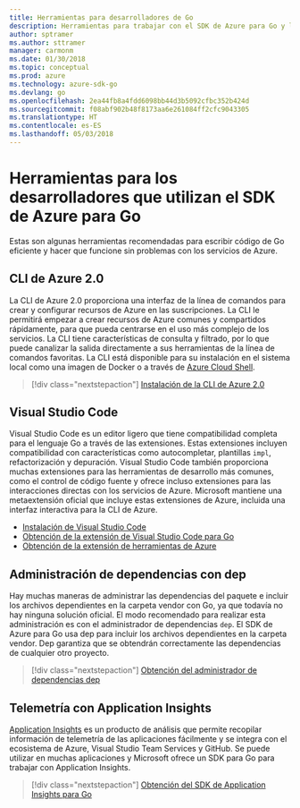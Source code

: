 ```yaml
---
title: Herramientas para desarrolladores de Go
description: Herramientas para trabajar con el SDK de Azure para Go y los servicios de Azure
author: sptramer
ms.author: sttramer
manager: carmonm
ms.date: 01/30/2018
ms.topic: conceptual
ms.prod: azure
ms.technology: azure-sdk-go
ms.devlang: go
ms.openlocfilehash: 2ea44fb8a4fdd6098bb44d3b5092cfbc352b424d
ms.sourcegitcommit: f08abf902b48f8173aa6e261084ff2cfc9043305
ms.translationtype: HT
ms.contentlocale: es-ES
ms.lasthandoff: 05/03/2018
---
```

# <a name="tools-for-developers-using-the-azure-sdk-for-go"></a>Herramientas para los desarrolladores que utilizan el SDK de Azure para Go

Estas son algunas herramientas recomendadas para escribir código de Go eficiente y hacer que funcione sin problemas con los servicios de Azure.

## <a name="azure-cli-20"></a>CLI de Azure 2.0

La CLI de Azure 2.0 proporciona una interfaz de la línea de comandos para crear y configurar recursos de Azure en las suscripciones. La CLI le permitirá empezar a crear recursos de Azure comunes y compartidos rápidamente, para que pueda centrarse en el uso más complejo de los servicios. La CLI tiene características de consulta y filtrado, por lo que puede canalizar la salida directamente a sus herramientas de la línea de comandos favoritas. La CLI está disponible para su instalación en el sistema local como una imagen de Docker o a través de [Azure Cloud Shell](https://docs.microsoft.com/en-us/azure/cloud-shell/overview).

> [!div class="nextstepaction"]
> [Instalación de la CLI de Azure 2.0](/cli/azure/install-azure-cli)

## <a name="visual-studio-code"></a>Visual Studio Code

Visual Studio Code es un editor ligero que tiene compatibilidad completa para el lenguaje Go a través de las extensiones. Estas extensiones incluyen compatibilidad con características como autocompletar, plantillas `impl`, refactorización y depuración. Visual Studio Code también proporciona muchas extensiones para las herramientas de desarrollo más comunes, como el control de código fuente y ofrece incluso extensiones para las interacciones directas con los servicios de Azure. Microsoft mantiene una metaextensión oficial que incluye estas extensiones de Azure, incluida una interfaz interactiva para la CLI de Azure.

* [Instalación de Visual Studio Code](https://code.visualstudio.com/Download)
* [Obtención de la extensión de Visual Studio Code para Go](https://code.visualstudio.com/docs/languages/go)
* [Obtención de la extensión de herramientas de Azure](https://marketplace.visualstudio.com/items?itemName=ms-vscode.vscode-azureextensionpack)

## <a name="dependency-management-with-dep"></a>Administración de dependencias con dep

Hay muchas maneras de administrar las dependencias del paquete e incluir los archivos dependientes en la carpeta vendor con Go, ya que todavía no hay ninguna solución oficial. El modo recomendado para realizar esta administración es con el administrador de dependencias `dep`. El SDK de Azure para Go usa dep para incluir los archivos dependientes en la carpeta vendor. Dep garantiza que se obtendrán correctamente las dependencias de cualquier otro proyecto.

> [!div class="nextstepaction"]
> [Obtención del administrador de dependencias dep](https://github.com/tools/godep)

## <a name="telemetry-with-application-insights"></a>Telemetría con Application Insights

[Application Insights](https://azure.microsoft.com/en-us/services/application-insights/) es un producto de análisis que permite recopilar información de telemetría de las aplicaciones fácilmente y se integra con el ecosistema de Azure, Visual Studio Team Services y GitHub. Se puede utilizar en muchas aplicaciones y Microsoft ofrece un SDK para Go para trabajar con Application Insights.

> [!div class="nextstepaction"]
> [Obtención del SDK de Application Insights para Go](https://github.com/Microsoft/ApplicationInsights-Go) 
